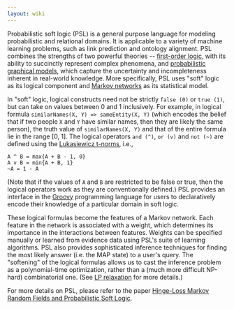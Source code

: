 ```yaml
---
layout: wiki
---
```


Probabilistic soft logic (PSL) is a general purpose language for modeling probabilistic and relational domains. It is applicable to a variety of machine learning problems, such as link prediction and ontology alignment. PSL combines the strengths of two powerful theories -- [first-order logic](https://en.wikipedia.org/wiki/First-order_logic), with its ability to succinctly represent complex phenomena, and [probabilistic graphical models](https://en.wikipedia.org/wiki/Graphical_model), which capture the uncertainty and incompleteness inherent in real-world knowledge. More specifically, PSL uses "soft" logic as its logical component and [Markov networks](http://en.wikipedia.org/wiki/Markov_random_field) as its statistical model. 

In "soft" logic, logical constructs need not be strictly `false (0)` or `true (1)`, but can take on values between 0 and 1 inclusively. For example, in logical formula `similarNames(X, Y) => sameEntity(X, Y)` (which encodes the belief that if two people `X` and `Y` have similar names, then they are likely the same person),  the truth value of `similarNames(X, Y)` and that of the entire formula lie in the range [0, 1]. The logical operators `and (^)`, `or (v)` and `not (~)` are defined using the [Lukasiewicz t-norms](http://en.wikipedia.org/wiki/%C5%81ukasiewicz_logic), i.e., 
```
A ^ B = max{A + B - 1, 0}
A v B = min{A + B, 1}
~A = 1 - A
```

(Note that if the values of `A` and `B` are restricted to be false or true, then the logical operators work as they are conventionally defined.) PSL provides an interface in the [Groovy](http://groovy-lang.org) programming language for users to declaratively encode their knowledge of a particular domain in soft logic. 

These logical formulas become the features of a Markov network. Each feature in the network is associated with a weight, which determines its importance in the interactions between features. Weights can be specified manually or learned from evidence data using PSL's suite of learning algorithms. PSL also provides sophisticated inference techniques for finding the most likely answer (i.e. the MAP state) to a user's query. The "softening" of the logical formulas allows us to cast the inference problem as a polynomial-time optimization, rather than a (much more difficult NP-hard) combinatorial one. (See [LP relaxation](http://en.wikipedia.org/wiki/LP_relaxation) for more details.)

For more details on PSL, please refer to the paper [Hinge-Loss Markov Random Fields and Probabilistic Soft Logic](https://arxiv.org/abs/1505.04406).